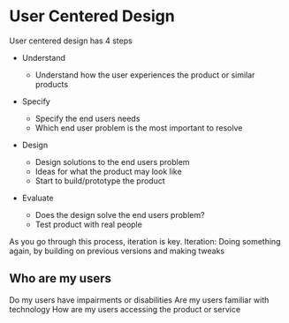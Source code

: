 # User Centered Design

User centered design has 4 steps

- Understand

  - Understand how the user experiences the product or similar products

- Specify

  - Specify the end users needs
  - Which end user problem is the most important to resolve

- Design

  - Design solutions to the end users problem
  - Ideas for what the product may look like
  - Start to build/prototype the product

- Evaluate
  - Does the design solve the end users problem?
  - Test product with real people

As you go through this process, iteration is key.
Iteration: Doing something again, by building on previous versions and making tweaks

## Who are my users

Do my users have impairments or disabilities
Are my users familiar with technology
How are my users accessing the product or service